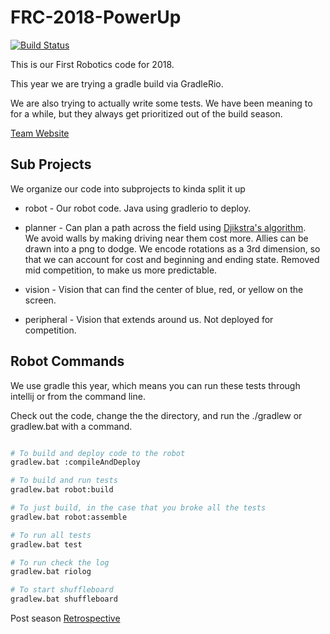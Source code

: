# FRC-2018-PowerUp
[![Build Status](https://travis-ci.org/Team1091/FRC-2018-PowerUp.svg?branch=master)](https://travis-ci.org/Team1091/FRC-2018-PowerUp)

This is our First Robotics code for 2018.

This year we are trying a gradle build via GradleRio.

We are also trying to actually write some tests.  We have been meaning to for a while, but they always get prioritized out of the build season.

[Team Website](http://team1091.com)

## Sub Projects

We organize our code into subprojects to kinda split it up

* robot - Our robot code. Java using gradlerio to deploy.

* planner - Can plan a path across the field using [Djikstra's algorithm](https://en.wikipedia.org/wiki/Dijkstra%27s_algorithm).  
We avoid walls by making driving near them cost more.  Allies can be drawn into a png to dodge. We encode rotations as a 3rd dimension, so that we can account for cost and beginning and ending state.
Removed mid competition, to make us more predictable.

* vision - Vision that can find the center of blue, red, or yellow on the screen.

* peripheral - Vision that extends around us.  Not deployed for competition.



## Robot Commands
We use gradle this year, which means you can run these tests through intellij or from the command line.

Check out the code, change the the directory, and run the ./gradlew or gradlew.bat with a command.

```bash

# To build and deploy code to the robot
gradlew.bat :compileAndDeploy

# To build and run tests
gradlew.bat robot:build

# To just build, in the case that you broke all the tests
gradlew.bat robot:assemble

# To run all tests
gradlew.bat test

# To run check the log
gradlew.bat riolog

# To start shuffleboard
gradlew.bat shuffleboard

```

Post season [Retrospective](./retrospective.md)